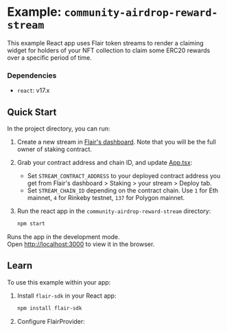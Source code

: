 # Example: `community-airdrop-reward-stream`

This example React app uses Flair token streams to render a claiming widget for holders of your NFT collection to claim some ERC20 rewards over a specific period of time.

### Dependencies

* `react`: v17.x

## Quick Start

In the project directory, you can run:

1. Create a new stream in [Flair's dashboard](https://app.flair.finance/streams). Note that you will be the full owner of staking contract.
2. Grab your contract address and chain ID, and update [App.tsx](./src/App.tsx):
   * Set `STREAM_CONTRACT_ADDRESS` to your deployed contract address you get from Flair's dashboard > Staking > your stream > Deploy tab.
   * Set `STREAM_CHAIN_ID` depending on the contract chain. Use `1` for Eth mainnet, `4` for Rinkeby testnet, `137` for Polygon mainnet.
3. Run the react app in the `community-airdrop-reward-stream` directory:

   ```sh
   npm start
   ```

Runs the app in the development mode.\
Open [http://localhost:3000](http://localhost:3000) to view it in the browser.

## Learn

To use this example within your app:

1. Install `flair-sdk` in your React app:

   ```sh
   npm install flair-sdk
   ```

2. Configure FlairProvider:

   ```ts

   ```